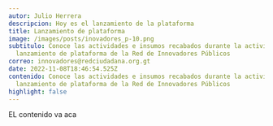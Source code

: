 ```yaml
---
autor: Julio Herrera
descripcion: Hoy es el lanzamiento de la plataforma
title: Lanzamiento de plataforma
image: /images/posts/inovadores_p-10.png
subtitulo: Conoce las actividades e insumos recabados durante la actividad del
  lanzamiento de plataforma de la Red de Innovadores Públicos
correo: innovadores@redciudadana.org.gt
date: 2022-11-08T18:46:54.525Z
contenido: Conoce las actividades e insumos recabados durante la actividad del
  lanzamiento de plataforma de la Red de Innovadores Públicos
highlight: false
---
```

EL contenido va aca